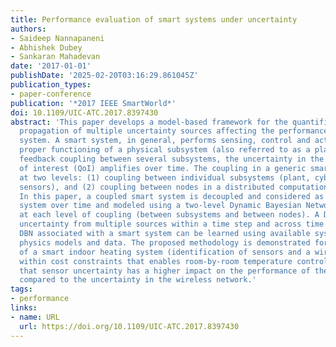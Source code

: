 ```yaml
---
title: Performance evaluation of smart systems under uncertainty
authors:
- Saideep Nannapaneni
- Abhishek Dubey
- Sankaran Mahadevan
date: '2017-01-01'
publishDate: '2025-02-20T03:16:29.861045Z'
publication_types:
- paper-conference
publication: '*2017 IEEE SmartWorld*'
doi: 10.1109/UIC-ATC.2017.8397430
abstract: 'This paper develops a model-based framework for the quantification and
  propagation of multiple uncertainty sources affecting the performance of a smart
  system. A smart system, in general, performs sensing, control and actuation for
  proper functioning of a physical subsystem (also referred to as a plant). With strong
  feedback coupling between several subsystems, the uncertainty in the quantities
  of interest (QoI) amplifies over time. The coupling in a generic smart system occurs
  at two levels: (1) coupling between individual subsystems (plant, cyber, actuation,
  sensors), and (2) coupling between nodes in a distributed computational subsystem.
  In this paper, a coupled smart system is decoupled and considered as a feed-forward
  system over time and modeled using a two-level Dynamic Bayesian Network (DBN), one
  at each level of coupling (between subsystems and between nodes). A DBN can aggregate
  uncertainty from multiple sources within a time step and across time steps. The
  DBN associated with a smart system can be learned using available system models,
  physics models and data. The proposed methodology is demonstrated for the design
  of a smart indoor heating system (identification of sensors and a wireless network)
  within cost constraints that enables room-by-room temperature control. We observe
  that sensor uncertainty has a higher impact on the performance of the heating system
  compared to the uncertainty in the wireless network.'
tags:
- performance
links:
- name: URL
  url: https://doi.org/10.1109/UIC-ATC.2017.8397430
---
```

